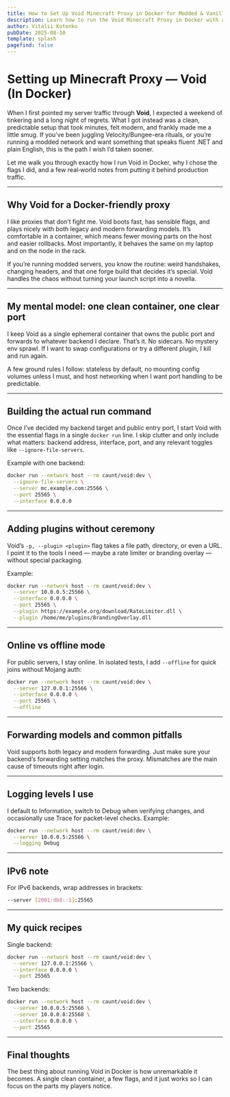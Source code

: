 ```yaml
---
title: How to Set Up Void Minecraft Proxy in Docker for Modded & Vanilla Servers
description: Learn how to run the Void Minecraft Proxy in Docker with a clean, fast setup for both modded and vanilla servers, plus tips for plugins, forwarding, and smooth production use.
author: Vitalii Kotenko
pubDate: 2025-08-10
template: splash
pagefind: false
---
```


# Setting up Minecraft Proxy — Void (In Docker)

When I first pointed my server traffic through **Void**, I expected a weekend of tinkering and a long night of regrets. What I got instead was a clean, predictable setup that took minutes, felt modern, and frankly made me a little smug. If you’ve been juggling Velocity/Bungee-era rituals, or you’re running a modded network and want something that speaks fluent .NET and plain English, this is the path I wish I’d taken sooner.

Let me walk you through exactly how I run Void in Docker, why I chose the flags I did, and a few real‑world notes from putting it behind production traffic.

---

## Why Void for a Docker-friendly proxy

I like proxies that don’t fight me. Void boots fast, has sensible flags, and plays nicely with both legacy and modern forwarding models. It’s comfortable in a container, which means fewer moving parts on the host and easier rollbacks. Most importantly, it behaves the same on my laptop and on the node in the rack.

If you’re running modded servers, you know the routine: weird handshakes, changing headers, and that one forge build that decides it’s special. Void handles the chaos without turning your launch script into a novella.

---

## My mental model: one clean container, one clear port

I keep Void as a single ephemeral container that owns the public port and forwards to whatever backend I declare. That’s it. No sidecars. No mystery env sprawl. If I want to swap configurations or try a different plugin, I kill and run again.

A few ground rules I follow: stateless by default, no mounting config volumes unless I must, and host networking when I want port handling to be predictable.

---

## Building the actual run command

Once I’ve decided my backend target and public entry port, I start Void with the essential flags in a single `docker run` line. I skip clutter and only include what matters: backend address, interface, port, and any relevant toggles like `--ignore-file-servers`.

Example with one backend:

```bash
docker run --network host --rm caunt/void:dev \
  --ignore-file-servers \
  --server mc.example.com:25566 \
  --port 25565 \
  --interface 0.0.0.0
```

---

## Adding plugins without ceremony

Void’s `-p, --plugin <plugin>` flag takes a file path, directory, or even a URL. I point it to the tools I need — maybe a rate limiter or branding overlay — without special packaging.

Example:

```bash
docker run --network host --rm caunt/void:dev \
  --server 10.0.0.5:25566 \
  --interface 0.0.0.0 \
  --port 25565 \
  --plugin https://example.org/download/RateLimiter.dll \
  --plugin /home/me/plugins/BrandingOverlay.dll
```

---

## Online vs offline mode

For public servers, I stay online. In isolated tests, I add `--offline` for quick joins without Mojang auth:

```bash
docker run --network host --rm caunt/void:dev \
  --server 127.0.0.1:25566 \
  --interface 0.0.0.0 \
  --port 25565 \
  --offline
```

---

## Forwarding models and common pitfalls

Void supports both legacy and modern forwarding. Just make sure your backend’s forwarding setting matches the proxy. Mismatches are the main cause of timeouts right after login.

---

## Logging levels I use

I default to Information, switch to Debug when verifying changes, and occasionally use Trace for packet-level checks. Example:

```bash
docker run --network host --rm caunt/void:dev \
  --server 10.0.0.5:25566 \
  --logging Debug
```

---

## IPv6 note

For IPv6 backends, wrap addresses in brackets:

```bash
--server [2001:db8::1]:25565
```

---

## My quick recipes

Single backend:

```bash
docker run --network host --rm caunt/void:dev \
  --server 127.0.0.1:25566 \
  --interface 0.0.0.0 \
  --port 25565
```

Two backends:

```bash
docker run --network host --rm caunt/void:dev \
  --server 10.0.0.5:25566 \
  --server 10.0.0.8:25568 \
  --interface 0.0.0.0 \
  --port 25565
```

---

## Final thoughts

The best thing about running Void in Docker is how unremarkable it becomes. A single clean container, a few flags, and it just works so I can focus on the parts my players notice.
